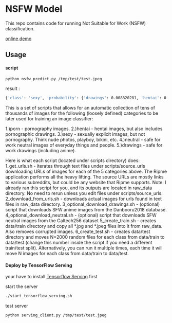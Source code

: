 # NSFW Model

This repo contains code for running Not Suitable for Work (NSFW) classification.

[online demo](http://ai.midday.me/)

## Usage

#### script 

```bash
python nsfw_predict.py /tmp/test/test.jpeg
```

result : 
```bash
{'class': 'sexy', 'probability': {'drawings': 0.008320281, 'hentai': 0.0011919827, 'neutral': 0.13077603, 'porn': 0.13146976, 'sexy': 0.72824186}}
```

This is a set of scripts that allows for an automatic collection of tens of thousands of images for the following (loosely defined) categories to be later used for training an image classifier:

1.)porn - pornography images.
2.)hentai - hentai images, but also includes pornographic drawings.
3.)sexy - sexually explicit images, but not pornography. Think nude photos, playboy, bikini, etc.
4.)neutral - safe for work neutral images of everyday things and people.
5.)drawings - safe for work drawings (including anime).



Here is what each script (located under scripts directory) does:
1_get_urls.sh - iterates through text files under scripts/source_urls downloading URLs of images for each of the 5 categories above. The Ripme application performs all the heavy lifting. The source URLs are mostly links to various subreddits, but could be any website that Ripme supports. Note: I already ran this script for you, and its outputs are located in raw_data directory. No need to rerun unless you edit files under scripts/source_urls.
2_download_from_urls.sh - downloads actual images for urls found in text files in raw_data directory.
3_optional_download_drawings.sh - (optional) script that downloads SFW anime images from the Danbooru2018 database.
4_optional_download_neutral.sh - (optional) script that downloads SFW neutral images from the Caltech256 dataset
5_create_train.sh - creates data/train directory and copy all *.jpg and *.jpeg files into it from raw_data. Also removes corrupted images.
6_create_test.sh - creates data/test directory and moves N=2000 random files for each class from data/train to data/test (change this number inside the script if you need a different train/test split). Alternatively, you can run it multiple times, each time it will move N images for each class from data/train to data/test.


#### Deploy by TensorFlow Serving

your have to install [Tensorflow Serving](https://www.tensorflow.org/serving/) first

start the server
```bash
./start_tensorflow_serving.sh
```

test server
```bash
python serving_client.py /tmp/test/test.jpeg
```






 
